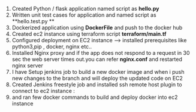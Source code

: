 1. Created Python / flask application named script as **hello.py**
2. Written unit test cases for application and named script as **hello.test.py **
3. Dockerized application using **DockerFile** and push to the docker hub
4. Created  ec2 instance using terraform script **terraform/main.tf**
5. Configured deployment on EC2 instance --> installed prerequisites like python3,pip , docker, nginx etc..
6. Installed Nginx proxy and if the app does not respond to a request in 30 sec the web server times out.you can refer **nginx.conf** and restarted nginx server
7. I have Setup jenkins job to build a new docker image and when i push new changes to the branch and will deploy the updated code on EC2
8. Created Jenkins freestyle job and installed ssh remote host plugin to connect to ec2 instance :
9. and ran few docker commands to build and deploy docker into ec2 instance 

